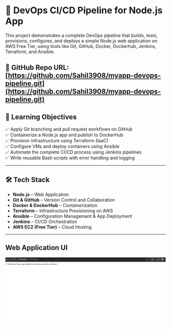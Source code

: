# 🚀 DevOps CI/CD Pipeline for Node.js App

This project demonstrates a complete DevOps pipeline that builds, tests, provisions, configures, and deploys a simple Node.js web application on AWS Free Tier, using tools like Git, GitHub, Docker, Dockerhub, Jenkins, Terraform, and Ansible.

🔗 **GitHub Repo URL**: [https://github.com/Sahil3908/myapp-devops-pipeline.git](https://github.com/Sahil3908/myapp-devops-pipeline.git)
---

## 🧠 Learning Objectives

✅ Apply Git branching and pull request workflows on GitHub  
✅ Containerize a Node.js app and publish to DockerHub  
✅ Provision infrastructure using Terraform (IaaC)  
✅ Configure VMs and deploy containers using Ansible  
✅ Automate the complete CI/CD process using Jenkins pipelines  
✅ Write reusable Bash scripts with error handling and logging  

---

## 🛠️ Tech Stack

- **Node.js** – Web Application  
- **Git & GitHub** – Version Control and Collaboration  
- **Docker & DockerHub** – Containerization  
- **Terraform** – Infrastructure Provisioning on AWS  
- **Ansible** – Configuration Management & App Deployment  
- **Jenkins** – CI/CD Orchestration  
- **AWS EC2 (Free Tier)** – Cloud Hosting  

---

##  Web Application UI

![Web App Output](images/web-ui.png)

